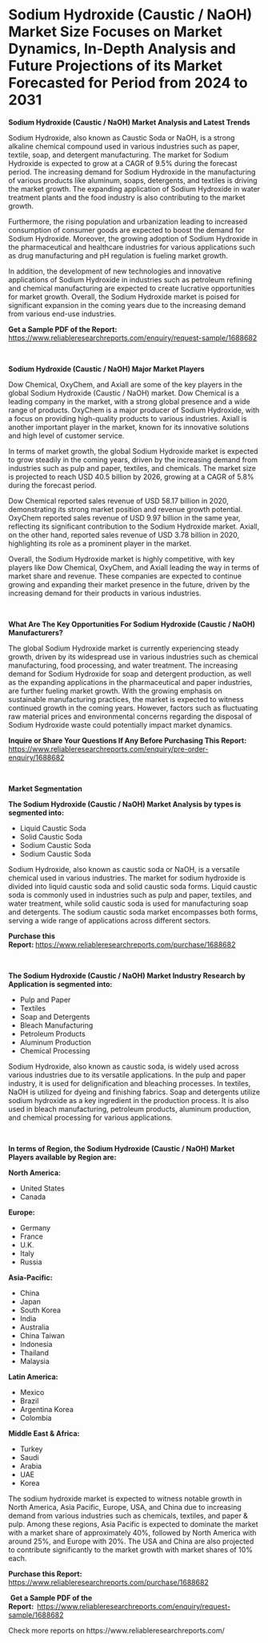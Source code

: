 <p><h1>Sodium Hydroxide (Caustic / NaOH) Market Size Focuses on Market Dynamics, In-Depth Analysis and Future Projections of its Market Forecasted for Period from 2024 to 2031</h1></p><p><strong>Sodium Hydroxide (Caustic / NaOH) Market Analysis and Latest Trends</strong></p>
<p><p>Sodium Hydroxide, also known as Caustic Soda or NaOH, is a strong alkaline chemical compound used in various industries such as paper, textile, soap, and detergent manufacturing. The market for Sodium Hydroxide is expected to grow at a CAGR of 9.5% during the forecast period. The increasing demand for Sodium Hydroxide in the manufacturing of various products like aluminum, soaps, detergents, and textiles is driving the market growth. The expanding application of Sodium Hydroxide in water treatment plants and the food industry is also contributing to the market growth.</p><p>Furthermore, the rising population and urbanization leading to increased consumption of consumer goods are expected to boost the demand for Sodium Hydroxide. Moreover, the growing adoption of Sodium Hydroxide in the pharmaceutical and healthcare industries for various applications such as drug manufacturing and pH regulation is fueling market growth.</p><p>In addition, the development of new technologies and innovative applications of Sodium Hydroxide in industries such as petroleum refining and chemical manufacturing are expected to create lucrative opportunities for market growth. Overall, the Sodium Hydroxide market is poised for significant expansion in the coming years due to the increasing demand from various end-use industries.</p></p>
<p><strong>Get a Sample PDF of the Report:&nbsp;</strong> <a href="https://www.reliableresearchreports.com/enquiry/request-sample/1688682">https://www.reliableresearchreports.com/enquiry/request-sample/1688682</a></p>
<p>&nbsp;</p>
<p><strong>Sodium Hydroxide (Caustic / NaOH) Major Market Players</strong></p>
<p><p>Dow Chemical, OxyChem, and Axiall are some of the key players in the global Sodium Hydroxide (Caustic / NaOH) market. Dow Chemical is a leading company in the market, with a strong global presence and a wide range of products. OxyChem is a major producer of Sodium Hydroxide, with a focus on providing high-quality products to various industries. Axiall is another important player in the market, known for its innovative solutions and high level of customer service.</p><p>In terms of market growth, the global Sodium Hydroxide market is expected to grow steadily in the coming years, driven by the increasing demand from industries such as pulp and paper, textiles, and chemicals. The market size is projected to reach USD 40.5 billion by 2026, growing at a CAGR of 5.8% during the forecast period.</p><p>Dow Chemical reported sales revenue of USD 58.17 billion in 2020, demonstrating its strong market position and revenue growth potential. OxyChem reported sales revenue of USD 9.97 billion in the same year, reflecting its significant contribution to the Sodium Hydroxide market. Axiall, on the other hand, reported sales revenue of USD 3.78 billion in 2020, highlighting its role as a prominent player in the market.</p><p>Overall, the Sodium Hydroxide market is highly competitive, with key players like Dow Chemical, OxyChem, and Axiall leading the way in terms of market share and revenue. These companies are expected to continue growing and expanding their market presence in the future, driven by the increasing demand for their products in various industries.</p></p>
<p>&nbsp;</p>
<p><strong>What Are The Key Opportunities For Sodium Hydroxide (Caustic / NaOH) Manufacturers?</strong></p>
<p><p>The global Sodium Hydroxide market is currently experiencing steady growth, driven by its widespread use in various industries such as chemical manufacturing, food processing, and water treatment. The increasing demand for Sodium Hydroxide for soap and detergent production, as well as the expanding applications in the pharmaceutical and paper industries, are further fueling market growth. With the growing emphasis on sustainable manufacturing practices, the market is expected to witness continued growth in the coming years. However, factors such as fluctuating raw material prices and environmental concerns regarding the disposal of Sodium Hydroxide waste could potentially impact market dynamics.</p></p>
<p><strong>Inquire or Share Your Questions If Any Before Purchasing This Report:</strong> <a href="https://www.reliableresearchreports.com/enquiry/pre-order-enquiry/1688682">https://www.reliableresearchreports.com/enquiry/pre-order-enquiry/1688682</a></p>
<p>&nbsp;</p>
<p><strong>Market Segmentation</strong></p>
<p><strong>The Sodium Hydroxide (Caustic / NaOH) Market Analysis by types is segmented into:</strong></p>
<p><ul><li>Liquid Caustic Soda</li><li>Solid Caustic Soda</li><li>Sodium Caustic Soda</li><li>Sodium Caustic Soda</li></ul></p>
<p><p>Sodium Hydroxide, also known as caustic soda or NaOH, is a versatile chemical used in various industries. The market for sodium hydroxide is divided into liquid caustic soda and solid caustic soda forms. Liquid caustic soda is commonly used in industries such as pulp and paper, textiles, and water treatment, while solid caustic soda is used for manufacturing soap and detergents. The sodium caustic soda market encompasses both forms, serving a wide range of applications across different sectors.</p></p>
<p><strong>Purchase this Report:&nbsp;</strong><a href="https://www.reliableresearchreports.com/purchase/1688682">https://www.reliableresearchreports.com/purchase/1688682</a></p>
<p>&nbsp;</p>
<p><strong>The Sodium Hydroxide (Caustic / NaOH) Market Industry Research by Application is segmented into:</strong></p>
<p><ul><li>Pulp and Paper</li><li>Textiles</li><li>Soap and Detergents</li><li>Bleach Manufacturing</li><li>Petroleum Products</li><li>Aluminum Production</li><li>Chemical Processing</li></ul></p>
<p><p>Sodium Hydroxide, also known as caustic soda, is widely used across various industries due to its versatile applications. In the pulp and paper industry, it is used for delignification and bleaching processes. In textiles, NaOH is utilized for dyeing and finishing fabrics. Soap and detergents utilize sodium hydroxide as a key ingredient in the production process. It is also used in bleach manufacturing, petroleum products, aluminum production, and chemical processing for various applications.</p></p>
<p>&nbsp;</p>
<p><strong>In terms of Region, the Sodium Hydroxide (Caustic / NaOH) Market Players available by Region are:</strong></p>
<p>
    <p> <strong> North America: </strong>
        <ul>
            <li>United States</li>
            <li>Canada</li>
        </ul>
        </p> 
    <p> <strong> Europe: </strong>
        <ul>
            <li>Germany</li>
            <li>France</li>
            <li>U.K.</li>
            <li>Italy</li>
            <li>Russia</li>
        </ul>
        </p> 
    <p> <strong> Asia-Pacific: </strong>
        <ul>
            <li>China</li>
            <li>Japan</li>
            <li>South Korea</li>
            <li>India</li>
            <li>Australia</li>
            <li>China Taiwan</li>
            <li>Indonesia</li>
            <li>Thailand</li>
            <li>Malaysia</li>
        </ul>
        </p> 
    <p> <strong> Latin America: </strong>
        <ul>
            <li>Mexico</li>
            <li>Brazil</li>
            <li>Argentina Korea</li>
            <li>Colombia</li>
        </ul>
        </p> 
    <p> <strong> Middle East & Africa: </strong>
        <ul>
            <li>Turkey</li>
            <li>Saudi</li>
            <li>Arabia</li>
            <li>UAE</li>
            <li>Korea</li>
        </ul>
    </p>
    </p>
<p><p>The sodium hydroxide market is expected to witness notable growth in North America, Asia Pacific, Europe, USA, and China due to increasing demand from various industries such as chemicals, textiles, and paper & pulp. Among these regions, Asia Pacific is expected to dominate the market with a market share of approximately 40%, followed by North America with around 25%, and Europe with 20%. The USA and China are also projected to contribute significantly to the market growth with market shares of 10% each.</p></p>
<p><strong>Purchase this Report: </strong><a href="https://www.reliableresearchreports.com/purchase/1688682">https://www.reliableresearchreports.com/purchase/1688682</a></p>
<p>&nbsp;<strong>Get a Sample PDF of the Report:&nbsp;&nbsp;</strong><a href="https://www.reliableresearchreports.com/enquiry/request-sample/1688682">https://www.reliableresearchreports.com/enquiry/request-sample/1688682</a></p>
<p><strong></strong></p>
<p>Check more reports on https://www.reliableresearchreports.com/</p>